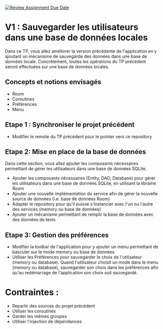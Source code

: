 [![Review Assignment Due Date](https://classroom.github.com/assets/deadline-readme-button-22041afd0340ce965d47ae6ef1cefeee28c7c493a6346c4f15d667ab976d596c.svg)](https://classroom.github.com/a/Dzyo7w6B)
# V1 : Sauvegarder les utilisateurs dans une base de données locales
Dans ce TP, vous allez améliorer la version précédente de l'application en y ajoutant un mécanisme de sauvegarde des données dans une base de données locale.
Concrètement, toutes les opérations du TP précédent seront effectuées sur une base de données locales.

## Concepts et notions envisagés
- Room
- Coroutines
- Préférences
- Menu

## Etape 1 : Synchroniser le projet précédent
- Modifier le remote du TP précédent pour le pointer vers ce repository

## Etape 2: Mise en place de la base de données
Dans cette section, vous allez ajouter les composants nécessaires permettant de gérer les utilisateurs dans une base de données SQLite.
- Ajouter les composants nécessaires (Entity, DAO, Database) pour gérer les utilisateurs dans une base de données SQLite, en utilisant la librairie Room
- Ajouter une nouvelle implémentation du service afin de gérer la nouvelle source de données (i.e. base de données Room)
- Adapter le repository pour qu'il puisse s'instancier avec l'un ou l'autre des services (memory ou base de données)
- Ajouter un mécanisme permettant de remplir la base de données avec des données de tests

## Etape 3: Gestion des préférences
- Modifier la toolbar de l'application pour y ajouter un menu permettant de basculer sur le mode memory ou base de données
- Utiliser les Préférences pour sauvegarder le choix de l'utilisateur (memory ou database). Quand l'utilisateur choisit un mode dans le menu (memory ou database), sauvegarder son choix dans les préférences afin qu'au redémarrage de l'application son choix soit sauvegardé.


# Contraintes :
- Repartir des sources du projet précédent
- Utiliser les coroutines
- Garder les mêmes groupes
- Utiliser l'injection de dépendances   
